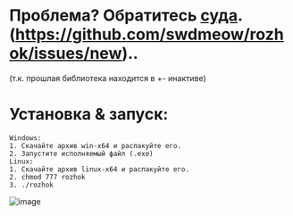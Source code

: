 # Проблема? Обратитесь [суда](https://github.com/swdmeow/rozhok/issues/new).(https://github.com/swdmeow/rozhok/issues/new)..
(т.к. прошлая библиотека находится в +- инактиве)

# Установка & запуск:
```
Windows:
1. Скачайте архив win-x64 и распакуйте его.
2. Запустите исполняемый файл (.exe)
Linux:
1. Скачайте архив linux-x64 и распакуйте его.
2. chmod 777 rozhok
3. ./rozhok
```
![image](https://github.com/cliv-shape/rozhok/assets/73160076/9b73020e-63e5-4ee5-9bdd-75a1bc093fe1)
